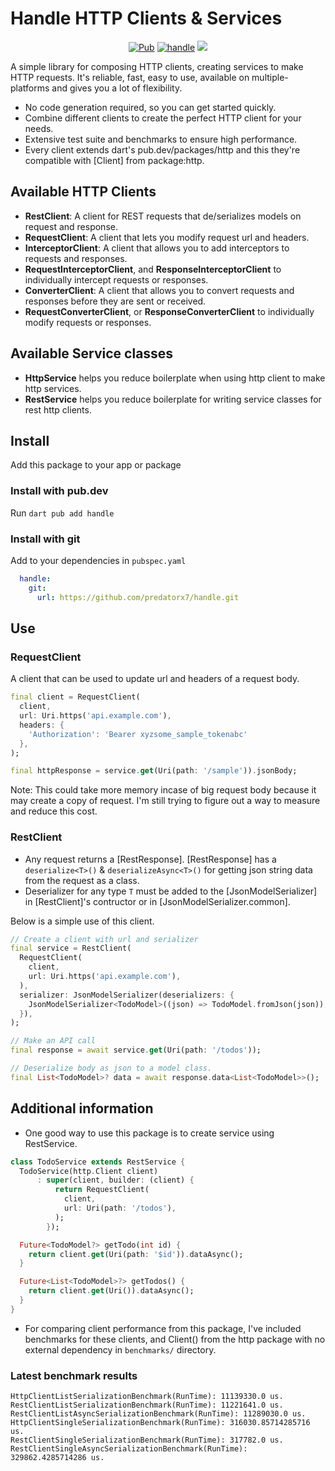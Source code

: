 # Handle HTTP Clients & Services

<p align="center">
<a href="https://pub.dev/packages/handle"><img src="https://img.shields.io/pub/v/handle.svg" alt="Pub"></a>
<a href="https://github.com/predatorx7/handle/actions/workflows/handle.yaml"><img src="https://github.com/predatorx7/handle/actions/workflows/handle_test.yaml/badge.svg" alt="handle"></a>
<a href="https://codecov.io/gh/predatorx7/handle" >
<img src="https://codecov.io/gh/predatorx7/handle/branch/main/graph/badge.svg?token=FIQIP0GYHK"/>
</a>
</p>

A simple library for composing HTTP clients, creating services to make HTTP requests. It's reliable, fast, easy to use, available on multiple-platforms and gives you a lot of flexibility.

- No code generation required, so you can get started quickly.
- Combine different clients to create the perfect HTTP client for your needs.
- Extensive test suite and benchmarks to ensure high performance.
- Every client extends dart's pub.dev/packages/http and this they're compatible with [Client] from package:http.

## Available HTTP Clients

- **RestClient**: A client for REST requests that de/serializes models on request and response.
- **RequestClient**: A client that lets you modify request url and headers.
- **InterceptorClient**: A client that allows you to add interceptors to requests and responses.
- **RequestInterceptorClient**, and **ResponseInterceptorClient** to individually intercept requests or responses.
- **ConverterClient**: A client that allows you to convert requests and responses before they are sent or received.
- **RequestConverterClient**, or **ResponseConverterClient** to individually modify requests or responses.

## Available Service classes

- **HttpService** helps you reduce boilerplate when using http client to make http services. 
- **RestService** helps you reduce boilerplate for writing service classes for rest http clients.

## Install

Add this package to your app or package

### Install with pub.dev

Run `dart pub add handle`

### Install with git

Add to your dependencies in `pubspec.yaml`
```yaml
  handle:
    git: 
      url: https://github.com/predatorx7/handle.git
```

## Use

### RequestClient

A client that can be used to update url and headers of a request body.

```dart
final client = RequestClient(
  client,
  url: Uri.https('api.example.com'),
  headers: {
    'Authorization': 'Bearer xyzsome_sample_tokenabc'
  },
);

final httpResponse = service.get(Uri(path: '/sample')).jsonBody;
```

Note: This could take more memory incase of big request body because it may create a copy of request. I'm still trying to figure out a way to measure and reduce this cost.

### RestClient

- Any request returns a [RestResponse]. [RestResponse] has a `deserialize<T>()` & `deserializeAsync<T>()` for getting json string data from the request as a class.
- Deserializer for any type `T` must be added to the [JsonModelSerializer] in [RestClient]'s contructor or in [JsonModelSerializer.common].

Below is a simple use of this client. 
```dart
// Create a client with url and serializer
final service = RestClient(
  RequestClient(
    client,
    url: Uri.https('api.example.com'),
  ),
  serializer: JsonModelSerializer(deserializers: {
    JsonModelSerializer<TodoModel>((json) => TodoModel.fromJson(json)),
  }),
);

// Make an API call
final response = await service.get(Uri(path: '/todos'));

// Deserialize body as json to a model class.
final List<TodoModel>? data = await response.data<List<TodoModel>>();
```

## Additional information

- One good way to use this package is to create service using RestService.

```dart
class TodoService extends RestService {
  TodoService(http.Client client)
      : super(client, builder: (client) {
          return RequestClient(
            client,
            url: Uri(path: '/todos'),
          );
        });

  Future<TodoModel?> getTodo(int id) {
    return client.get(Uri(path: '$id')).dataAsync();
  }

  Future<List<TodoModel>?> getTodos() {
    return client.get(Uri()).dataAsync();
  }
}
```

- For comparing client performance from this package, I've included benchmarks for these clients, and Client() from the http package with no external dependency in `benchmarks/` directory.

### Latest benchmark results

```
HttpClientListSerializationBenchmark(RunTime): 11139330.0 us.
RestClientListSerializationBenchmark(RunTime): 11221641.0 us.
RestClientListAsyncSerializationBenchmark(RunTime): 11289030.0 us.
HttpClientSingleSerializationBenchmark(RunTime): 316030.85714285716 us.
RestClientSingleSerializationBenchmark(RunTime): 317782.0 us.
RestClientSingleAsyncSerializationBenchmark(RunTime): 329862.4285714286 us.
```